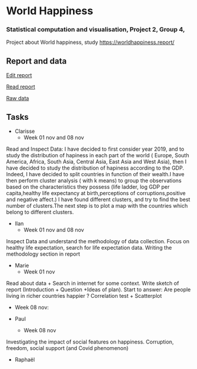 # World Happiness
### Statistical computation and visualisation, Project 2, Group 4, 
Project about World happiness, study https://worldhappiness.report/

## Report and data

[Edit report](https://www.overleaf.com/3992881475cxpbktkghzyy)

[Read report](https://www.overleaf.com/read/fcgytsgdcdyb)

[Raw data](https://happiness-report.s3.amazonaws.com/2021/DataPanelWHR2021C2.xls/)


## Tasks

- Clarisse
  - Week 01 nov and 08 nov

Read and Inspect Data: I have decided to first consider year 2019, and to study the distribution of hapiness in each part of the world ( Europe, South America, Africa, South Asia, Central Asia, East Asia and West Asia), then I have decided to study the distribution of hapiness according to the GDP. Indeed, I have decided to split countries in function of their wealth.I have then perform cluster analysis ( with k means) to group the observations based on the characteristics they possess (life ladder, log GDP per capita,healthy life expectancy at birth,perceptions of corruptions,positive and negative affect.) I have found different clusters, and try to find the best number of clusters.The next step is to plot a map with the countries which belong to different clusters.
                         

- Ilan
  - Week 01 nov and 08 nov

Inspect Data and understand the methodology of data collection. Focus on healthy life expectation, search for life expectation data. Writing the methodology section in report

- Marie
  - Week 01 nov

Read about data + Search in internet for some context. Write sketch of report (Introduction + Question +Ideas of plan). Start to answer: Are people living in richer countries happier ? Correlation test + Scatterplot

  - Week 08 nov:


- Paul
  - Week 08 nov

Investigating the impact of social features on happiness. Corruption, freedom, social support (and Covid phenomenon)


- Raphaël
